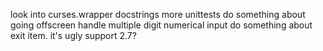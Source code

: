 look into curses.wrapper
docstrings
more unittests
do something about going offscreen
handle multiple digit numerical input
do something about exit item. it's ugly
support 2.7?
